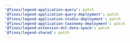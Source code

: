 ```yaml
---
'@finos/legend-application-query': patch
'@finos/legend-application-query-deployment': patch
'@finos/legend-application-studio-deployment': patch
'@finos/legend-application-taxonomy-deployment': patch
'@finos/legend-extension-dsl-data-space': patch
'@finos/legend-shared': patch
---
```

